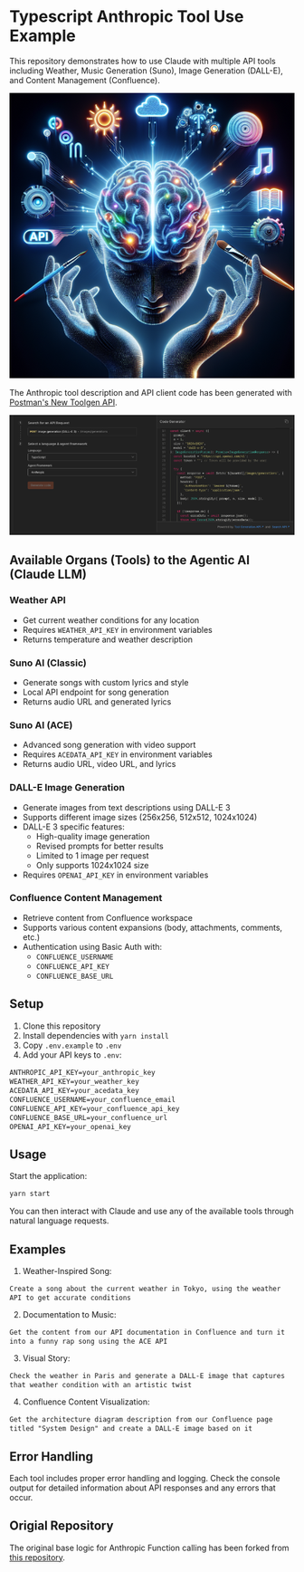 # Typescript Anthropic Tool Use Example

This repository demonstrates how to use Claude with multiple API tools including Weather, Music Generation (Suno), Image Generation (DALL-E), and Content Management (Confluence).

![LLM with API Tools Architecture](llm-with-api-tools.png)

The Anthropic tool description and API client code has been generated with [Postman's New Toolgen API](https://www.postman.com/explore/toolgen).

![Postman Toolgen DALL-E Example](postman-toolgen-dall-e.png)

## Available Organs (Tools) to the Agentic AI (Claude LLM)

### Weather API
- Get current weather conditions for any location
- Requires `WEATHER_API_KEY` in environment variables
- Returns temperature and weather description

### Suno AI (Classic)
- Generate songs with custom lyrics and style
- Local API endpoint for song generation
- Returns audio URL and generated lyrics

### Suno AI (ACE)
- Advanced song generation with video support
- Requires `ACEDATA_API_KEY` in environment variables
- Returns audio URL, video URL, and lyrics

### DALL-E Image Generation
- Generate images from text descriptions using DALL-E 3
- Supports different image sizes (256x256, 512x512, 1024x1024)
- DALL-E 3 specific features:
  - High-quality image generation
  - Revised prompts for better results
  - Limited to 1 image per request
  - Only supports 1024x1024 size
- Requires `OPENAI_API_KEY` in environment variables

### Confluence Content Management
- Retrieve content from Confluence workspace
- Supports various content expansions (body, attachments, comments, etc.)
- Authentication using Basic Auth with:
  - `CONFLUENCE_USERNAME`
  - `CONFLUENCE_API_KEY`
  - `CONFLUENCE_BASE_URL`

## Setup

1. Clone this repository
2. Install dependencies with `yarn install`
3. Copy `.env.example` to `.env`
4. Add your API keys to `.env`:
```env
ANTHROPIC_API_KEY=your_anthropic_key
WEATHER_API_KEY=your_weather_key
ACEDATA_API_KEY=your_acedata_key
CONFLUENCE_USERNAME=your_confluence_email
CONFLUENCE_API_KEY=your_confluence_api_key
CONFLUENCE_BASE_URL=your_confluence_url
OPENAI_API_KEY=your_openai_key
```

## Usage

Start the application:
```bash
yarn start
```

You can then interact with Claude and use any of the available tools through natural language requests.

## Examples

1. Weather-Inspired Song:
```
Create a song about the current weather in Tokyo, using the weather API to get accurate conditions
```

2. Documentation to Music:
```
Get the content from our API documentation in Confluence and turn it into a funny rap song using the ACE API
```

3. Visual Story:
```
Check the weather in Paris and generate a DALL-E image that captures that weather condition with an artistic twist
```

4. Confluence Content Visualization:
```
Get the architecture diagram description from our Confluence page titled "System Design" and create a DALL-E image based on it
```

## Error Handling

Each tool includes proper error handling and logging. Check the console output for detailed information about API responses and any errors that occur.

## Origial Repository

The original base logic for Anthropic Function calling has been forked from [this repository](https://github.com/codewithpassion/typescript-anthropic-tool-use-example).